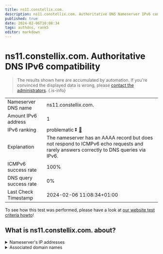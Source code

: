 ```yaml
---
title: ns11.constellix.com.
description: ns11.constellix.com. Authoritative DNS Nameserver IPv6 compatibility
published: true
date: 2024-02-06T10:08:34
tags: authdns, rank5
editor: markdown
---
```


# ns11.constellix.com. Authoritative DNS IPv6 compatibility

> The results shown here are accumulated by automation. If you're convinced the displayed data is wrong, please [contact the administrators](/howto/chat). 
{.is-info}




|   |   |
| - | - |
| Nameserver DNS name | ns11.constellix.com.
| Amount IPv6 address | 1
| IPv6 ranking | problematic :arrow_double_down: [🔗](/howto/ranking) |
| Explanation | The nameserver has an AAAA record but does not respond to ICMPv6 echo requests and rarely answers correctly to DNS queries via IPv6. |
| ICMPv6 success rate | 100%|
| DNS query success rate | 0% |
| Last Check Timestamp | 2024-02-06 11:08:34+01:00 |

To see how this test was performed, please have a look at [our website test criteria howto](/howto/testcriteria/authdns)!


## What is ns11.constellix.com. about?




<details>
<summary>Nameserver's IP addresses</summary>

2600:180a:1001::1

</details>



<details>
<summary>Associated domain names</summary>

www.allergan.com

www.abbvie.com

www.actavis.com

</details>
